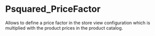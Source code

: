 Psquared_PriceFactor
====================

Allows to define a price factor in the store view configuration which is multiplied with the product prices in the product catalog.
